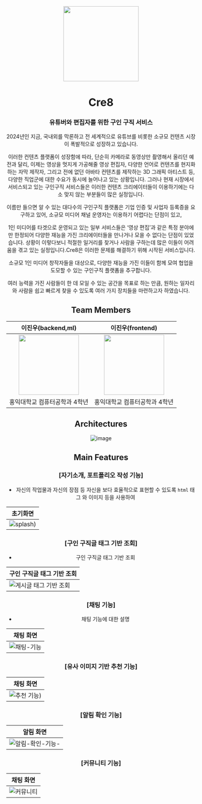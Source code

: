 <div align="middle">
<img src="" width="200" /> 
<h1>Cre8</h1>
<h3> 유튜버와 편집자를 위한 구인 구직 서비스</h3>
<p>2024년인 지금, 국내외를 막론하고 전 세계적으로 유튜브를 비롯한 소규모 컨텐츠 시장이 폭발적으로 성장하고 있습니다.

이러한 컨텐츠 플랫폼이 성장함에 따라, 단순히 카메라로 동영상만 촬영해서 올리던 예전과 달리, 이제는 영상을 멋지게 가공해줄 영상 편집자, 다양한 언어로 컨텐츠를 현지화하는 자막 제작자, 그리고 전에 없던 아바타 컨텐츠를 제작하는 3D 그래픽 아티스트 등, 다양한 직업군에 대한 수요가 동시에 늘어나고 있는 상황입니다.
그러나 현재 시장에서 서비스되고 있는 구인구직 서비스들은 이러한 컨텐츠 크리에이터들이 이용하기에는 다소 맞지 않는 부분들이 많은 실정입니다.

이름만 들으면 알 수 있는 대다수의 구인구직 플랫폼은 기업 인증 및 사업자 등록증을 요구하고 있어, 소규모 미디어 채널 운영자는 이용하기 어렵다는 단점이 있고, 

1인 미디어를 타겟으로 운영되고 있는 일부 서비스들은 ‘영상 편집’과 같은 특정 분야에만 한정되어 다양한 재능을 가진 크리에이터들을 만나거나 모을 수 없다는 단점이 있었습니다. 상황이 이렇다보니 적절한 일거리를 찾거나 사람을 구하는데 많은 이들이 어려움을 겪고 있는 실정입니다.Cre8은 이러한 문제를 해결하기 위해 시작된 서비스입니다.

소규모 1인 미디어 창작자들을 대상으로, 다양한 재능을 가진 이들이 함께 모여 협업을 도모할 수 있는 구인구직 플랫폼을 추구합니다.

여러 능력을 가진 사람들이 한 데 모일 수 있는 공간을 목표로 하는 만큼, 원하는 일자리와 사람을 쉽고 빠르게 찾을 수 있도록 여러 가지 장치들을 마련하고자 하였습니다.</p>


## Team Members

|      이진우(backend,ml)       |          이진우(frontend)         |                                                                                                       
| :------------------------------------------------------------------------------: | :---------------------------------------------------------------------------------------------------------------------------------------------------: | 
|   <img width="160px" src="https://avatars.githubusercontent.com/dionisos198" />    |                      <img width="160px" src="https://avatars.githubusercontent.com/potatosalad775" />    |          
| 홍익대학교 컴퓨터공학과 4학년 | 홍익대학교 컴퓨터공학과 4학년 | 



## Architectures

![image](https://github.com/user-attachments/assets/420c8eb2-f1dd-47a7-90f0-3fae632d36a6)


## Main Features 

### [자기소개, 포트폴리오 작성 기능]
- 자신의 작업물과 자신의 장점 등 자신을 보다 효율적으로 표현할 수 있도록 ```html``` 태그 와 이미지 등을 사용하여 

| 초기화면 |
|----------|
|![splash](https://s5.ezgif.com/tmp/ezgif-5-4d0f4ec3cb.gif))|


### [구인 구직글 태그 기반 조회]

- 구인 구직글 태그 기반 조회

| 구인 구직글 태그 기반 조회 |
|----------|
|![게시글 태그 기반 조회](https://github.com/user-attachments/assets/58c72753-9cfa-4a52-ac40-d5e0c4d0c0bc)|


### [채팅 기능]

- 채팅 기능에 대한 설명

| 채팅 화면 |
|----------|
|![채팅-기능](https://github.com/user-attachments/assets/8a1e8c05-66a3-45e3-84ba-7fd8cb3a4700)|


### [유사 이미지 기반 추천 기능]

| 채팅 화면 |
|----------|
|![추천 기능](https://velog.velcdn.com/images/dionisos198/post/e4ea2ac0-2781-4d17-a354-b6b4d6f21c5b/image.gif))|


### [알림 확인 기능]

| 알림 화면 |
|----------|
|![알림-확인-기능-](https://github.com/user-attachments/assets/2585c5f8-0060-4686-a8a0-4347c8762909)|







### [커뮤니티 기능]

| 채팅 화면 |
|----------|
|![커뮤니티](https://github.com/user-attachments/assets/a0eaa849-b8cd-4110-95b8-a91ed0eacbfc)|

